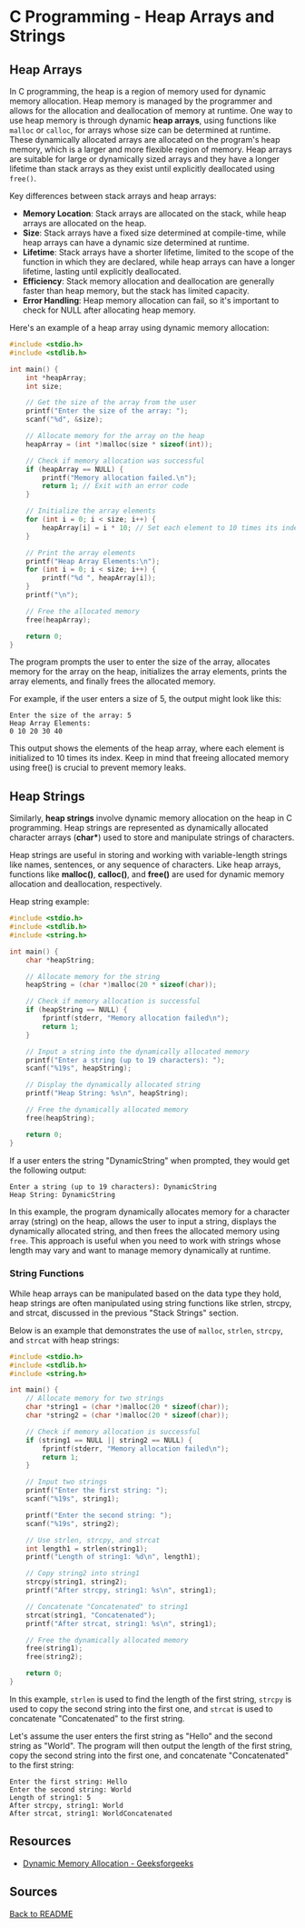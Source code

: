 # C Programming - Heap Arrays and Strings

## Heap Arrays

In C programming, the heap is a region of memory used for dynamic memory allocation. Heap memory is managed by the programmer and allows for the allocation and deallocation of memory at runtime. One way to use heap memory is through dynamic **heap arrays**, using functions like `malloc` or `calloc`, for arrays whose size can be determined at runtime. These dynamically allocated arrays are allocated on the program's heap memory, which is a larger and more flexible region of memory. Heap arrays are suitable for large or dynamically sized arrays and they have a longer lifetime than stack arrays as they exist until explicitly deallocated using `free()`.

Key differences between stack arrays and heap arrays:

- **Memory Location**: Stack arrays are allocated on the stack, while heap arrays are allocated on the heap.
- **Size**: Stack arrays have a fixed size determined at compile-time, while heap arrays can have a dynamic size determined at runtime.
- **Lifetime**: Stack arrays have a shorter lifetime, limited to the scope of the function in which they are declared, while heap arrays can have a longer lifetime, lasting until explicitly deallocated.
- **Efficiency**: Stack memory allocation and deallocation are generally faster than heap memory, but the stack has limited capacity.
- **Error Handling**: Heap memory allocation can fail, so it's important to check for NULL after allocating heap memory.

Here's an example of a heap array using dynamic memory allocation:
```c
#include <stdio.h>
#include <stdlib.h>

int main() {
    int *heapArray;
    int size;

    // Get the size of the array from the user
    printf("Enter the size of the array: ");
    scanf("%d", &size);

    // Allocate memory for the array on the heap
    heapArray = (int *)malloc(size * sizeof(int));

    // Check if memory allocation was successful
    if (heapArray == NULL) {
        printf("Memory allocation failed.\n");
        return 1; // Exit with an error code
    }

    // Initialize the array elements
    for (int i = 0; i < size; i++) {
        heapArray[i] = i * 10; // Set each element to 10 times its index
    }

    // Print the array elements
    printf("Heap Array Elements:\n");
    for (int i = 0; i < size; i++) {
        printf("%d ", heapArray[i]);
    }
    printf("\n");

    // Free the allocated memory
    free(heapArray);

    return 0;
}
```

The program prompts the user to enter the size of the array, allocates memory for the array on the heap, initializes the array elements, prints the array elements, and finally frees the allocated memory.

For example, if the user enters a size of 5, the output might look like this:

```
Enter the size of the array: 5
Heap Array Elements:
0 10 20 30 40
```

This output shows the elements of the heap array, where each element is initialized to 10 times its index. Keep in mind that freeing allocated memory using free() is crucial to prevent memory leaks.

## Heap Strings

Similarly, **heap strings** involve dynamic memory allocation on the heap in C programming. Heap strings are represented as dynamically allocated character arrays (**char\***) used to store and manipulate strings of characters.

Heap strings are useful in storing and working with variable-length strings like names, sentences, or any sequence of characters.  Like heap arrays, functions like **malloc()**, **calloc()**, and **free()** are used for dynamic memory allocation and deallocation, respectively.

Heap string example:

```c
#include <stdio.h>
#include <stdlib.h>
#include <string.h>

int main() {
    char *heapString;

    // Allocate memory for the string
    heapString = (char *)malloc(20 * sizeof(char));

    // Check if memory allocation is successful
    if (heapString == NULL) {
        fprintf(stderr, "Memory allocation failed\n");
        return 1;
    }

    // Input a string into the dynamically allocated memory
    printf("Enter a string (up to 19 characters): ");
    scanf("%19s", heapString);

    // Display the dynamically allocated string
    printf("Heap String: %s\n", heapString);

    // Free the dynamically allocated memory
    free(heapString);

    return 0;
}
```

If a user enters the string "DynamicString" when prompted, they would get the following output:
```
Enter a string (up to 19 characters): DynamicString
Heap String: DynamicString
```

In this example, the program dynamically allocates memory for a character array (string) on the heap, allows the user to input a string, displays the dynamically allocated string, and then frees the allocated memory using `free`. This approach is useful when you need to work with strings whose length may vary and want to manage memory dynamically at runtime.

### String Functions

While heap arrays can be manipulated based on the data type they hold, heap strings are often manipulated using string functions like strlen, strcpy, and strcat, discussed in the previous "Stack Strings" section.

Below is an example that demonstrates the use of `malloc`, `strlen`, `strcpy`, and `strcat` with heap strings:

```c
#include <stdio.h>
#include <stdlib.h>
#include <string.h>

int main() {
    // Allocate memory for two strings
    char *string1 = (char *)malloc(20 * sizeof(char));
    char *string2 = (char *)malloc(20 * sizeof(char));

    // Check if memory allocation is successful
    if (string1 == NULL || string2 == NULL) {
        fprintf(stderr, "Memory allocation failed\n");
        return 1;
    }

    // Input two strings
    printf("Enter the first string: ");
    scanf("%19s", string1);

    printf("Enter the second string: ");
    scanf("%19s", string2);

    // Use strlen, strcpy, and strcat
    int length1 = strlen(string1);
    printf("Length of string1: %d\n", length1);

    // Copy string2 into string1
    strcpy(string1, string2);
    printf("After strcpy, string1: %s\n", string1);

    // Concatenate "Concatenated" to string1
    strcat(string1, "Concatenated");
    printf("After strcat, string1: %s\n", string1);

    // Free the dynamically allocated memory
    free(string1);
    free(string2);

    return 0;
}
```

In this example, `strlen` is used to find the length of the first string, `strcpy` is used to copy the second string into the first one, and `strcat` is used to concatenate "Concatenated" to the first string.

Let's assume the user enters the first string as "Hello" and the second string as "World". The program will then output the length of the first string, copy the second string into the first one, and concatenate "Concatenated" to the first string:

```
Enter the first string: Hello
Enter the second string: World
Length of string1: 5
After strcpy, string1: World
After strcat, string1: WorldConcatenated
```

## Resources

- [Dynamic Memory Allocation - Geeksforgeeks](https://www.geeksforgeeks.org/dynamic-memory-allocation-in-c-using-malloc-calloc-free-and-realloc/)

## Sources


[Back to README](README.md)